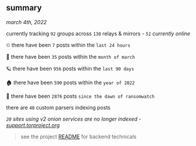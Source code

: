 
## summary
_march 4th, 2022_

currently tracking `92` groups across `130` relays & mirrors - _`51` currently online_

⏲ there have been `7` posts within the `last 24 hours`

🦈 there have been `35` posts within the `month of march`

🪐 there have been `956` posts within the `last 90 days`

🏚 there have been `590` posts within the `year of 2022`

🦕 there have been `2876` posts `since the dawn of ransomwatch`

there are `48` custom parsers indexing posts

_`20` sites using v2 onion services are no longer indexed - [support.torproject.org](https://support.torproject.org/onionservices/v2-deprecation/)_

> see the project [README](https://github.com/thetanz/ransomwatch#ransomwatch--) for backend technicals
